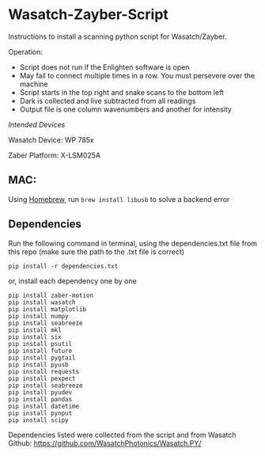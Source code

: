 # Wasatch-Zayber-Script
Instructions to install a scanning python script for Wasatch/Zayber.

Operation:
- Script does not run if the Enlighten software is open
- May fail to connect multiple times in a row. You must persevere over the machine
- Script starts in the top right and snake scans to the bottom left
- Dark is collected and live subtracted from all readings
- Output file is one column wavenumbers and another for intensity


*Intended Devices*

Wasatch Device: WP 785x

Zaber Platform: X-LSM025A


## MAC:
Using [Homebrew](https://brew.sh/), run `brew install libusb` to solve a backend error

## Dependencies
Run the following command in terminal, using the dependencies.txt file from this repo
(make sure the path to the .txt file is correct)

	pip install -r dependencies.txt

or, install each dependency one by one

	pip install zaber-motion
	pip install wasatch
 	pip install matplotlib
   	pip install numpy
	pip install seabreeze
	pip install mkl
	pip install six
	pip install psutil
	pip install future
	pip install pygtail
 	pip install pyusb
	pip install requests
 	pip install pexpect
	pip install seabreeze
 	pip install pyudev
  	pip install pandas
   	pip install datetime
    pip install pynput
	pip install scipy

Dependencies listed were collected from the script and from Wasatch Github: https://github.com/WasatchPhotonics/Wasatch.PY/ 
